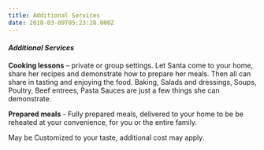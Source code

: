 ```yaml
---
title: Additional Services
date: 2018-03-09T05:23:28.000Z
---
```


#### _Additional Services_

**Cooking lessons** – private or group settings. Let Santa come to your home, share her recipes and demonstrate how to prepare her meals. Then all can share in tasting and enjoying the food. Baking, Salads and dressings, Soups, Poultry, Beef entrees, Pasta Sauces are just a few things she can demonstrate.

**Prepared meals** - Fully prepared meals, delivered to your home to be be reheated at your convenience, for you or the entire family.

May be Customized to your taste, additional cost may apply.
